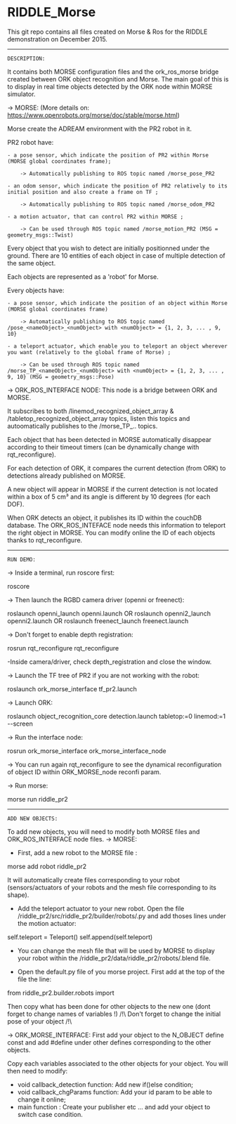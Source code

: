 # RIDDLE_Morse

This git repo contains all files created on Morse & Ros for the RIDDLE demonstration on December 2015.

----------------------------------------------------------------------------------------------------------------------------------------------------------------------------------------------------------------------------------------------------------

	DESCRIPTION: 

It contains both MORSE configuration files and the ork_ros_morse bridge created between ORK object recognition and Morse.
The main goal of this is to display in real time objects detected by the ORK node within MORSE simulator.

-> MORSE: (More details on: https://www.openrobots.org/morse/doc/stable/morse.html)

Morse create the ADREAM environment with the PR2 robot in it.

PR2 robot have: 

	- a pose sensor, which indicate the position of PR2 within Morse (MORSE global coordinates frame); 

		-> Automatically publishing to ROS topic named /morse_pose_PR2

	- an odom sensor, which indicate the position of PR2 relatively to its initial position and also create a frame on TF ;

		-> Automatically publishing to ROS topic named /morse_odom_PR2

	- a motion actuator, that can control PR2 within MORSE ;

		-> Can be used through ROS topic named /morse_motion_PR2 (MSG = geometry_msgs::Twist)
		
Every object that you wish to detect are initially positionned under the ground. There are 10 entities of each object in case of multiple detection of the same object.

Each objects are represented as a 'robot' for Morse.

Every objects have: 

	- a pose sensor, which indicate the position of an object within Morse (MORSE global coordinates frame)

		-> Automatically publishing to ROS topic named /pose_<nameObject>_<numObject> with <numObject> = {1, 2, 3, ... , 9, 10}

	- a teleport actuator, which enable you to teleport an object wherever you want (relatively to the global frame of Morse) ;

		-> Can be used through ROS topic named /morse_TP_<nameObject>_<numObject> with <numObject> = {1, 2, 3, ... , 9, 10} (MSG = geometry_msgs::Pose)

-> ORK_ROS_INTERFACE NODE:
This node is a bridge between ORK and MORSE.

It subscribes to both /linemod_recognized_object_array & /tabletop_recognized_object_array topics, listen this topics and autoomatically publishes to the /morse_TP_.. topics.

Each object that has been detected in MORSE automatically disappear according to their timeout timers (can be dynamically change with rqt_reconfigure). 

For each detection of ORK, it compares the current detection (from ORK) to detections already published on MORSE. 

A new object will appear in MORSE if the current detection is not located within a box of 5 cm³ and its angle is different by 10 degrees (for each DOF).

When ORK detects an object, it publishes its ID within the couchDB database. The ORK_ROS_INTEFACE node needs this information to teleport the right object in MORSE. You can modify online the ID of each objects thanks to rqt_reconfigure.

----------------------------------------------------------------------------------------------------------------------------------------------------------------------------------------------------------------------------------------------------------

	RUN DEMO:
	
-> Inside a terminal, run roscore first:

roscore

-> Then launch the RGBD camera driver (openni or freenect):

roslaunch openni_launch openni.launch
OR
roslaunch openni2_launch openni2.launch
OR
roslaunch freenect_launch freenect.launch

-> Don't forget to enable depth registration:

rosrun rqt_reconfigure rqt_reconfigure

 -Inside camera/driver, check depth_registration and close the window.

-> Launch the TF tree of PR2 if you are not working with the robot:

roslaunch ork_morse_interface tf_pr2.launch

-> Launch ORK:

roslaunch object_recognition_core detection.launch tabletop:=0 linemod:=1 --screen

-> Run the interface node: 

rosrun ork_morse_interface ork_morse_interface_node

-> You can run again rqt_reconfigure to see the dynamical reconfiguration of object ID within ORK_MORSE_node reconfi param.

-> Run morse:

morse run riddle_pr2

----------------------------------------------------------------------------------------------------------------------------------------------------------------------------------------------------------------------------------------------------------

	ADD NEW OBJECTS:
	
To add new objects, you will need to modify both MORSE files and ORK_ROS_INTERFACE node files.
-> MORSE:
- First, add a new robot to the MORSE file :

morse add robot <nameRobot> riddle_pr2

It will automatically create files corresponding to your robot (sensors/actuators of your robots and the mesh file corresponding to its shape).

- Add the teleport actuator to your new robot. Open the file /riddle_pr2/src/riddle_pr2/builder/robots/<nameRobot>.py and add thoses lines under the motion actuator:

self.teleport = Teleport()
self.append(self.teleport)

- You can change the mesh file that will be used by MORSE to display your robot within the /riddle_pr2/data/riddle_pr2/robots/<nameRobot>.blend file.

- Open the default.py file of you morse project. First add at the top of the file the line: 

from riddle_pr2.builder.robots import <Namerobot>

Then copy what has been done for other objects to the new one (dont forget to change names of variables !)
/!\ Don't forget to change the initial pose of your object /!\

-> ORK_MORSE_INTERFACE:
First add your object to the N_OBJECT define const and add #define <NAMEOBJECT> <NUM> under other defines corresponding to the other objects.

Copy each variables associated to the other objects for your object. You will then need to modify:
- void callback_detection function: Add new if()else condition;
- void callback_chgParams function: Add your id param to be able to change it online;
- main function : Create your publisher etc ... and add your object to switch case condition.





